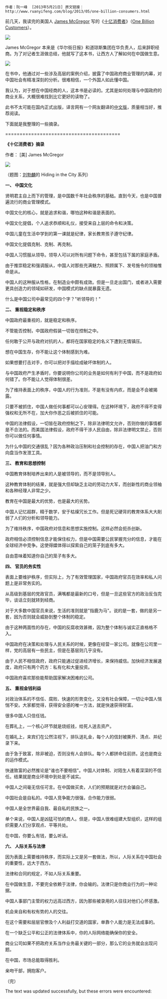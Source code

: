 ```shell
作者：阮一峰  [2013年5月21日] 原文链接：http://www.ruanyifeng.com/blog/2013/05/one-billion-consumers.html

```

前几天，我读完的美国人 [James McGregor](http://en.wikipedia.org/wiki/James_L._McGregor) 写的《[十亿消费者](http://book.douban.com/subject/2791877/)》（[One Billion Customers](http://www.onebillioncustomers.com/)）。

[![](/blogimg/asset/201305/bg2013052101.jpg)](/blogimg/asset/201305/bg2013052101.jpg)

James McGregor 本来是《华尔街日报》和道琼斯集团在华负责人，后来辞职经商。为了对记者生涯做总结，他就写了这本书，让西方人了解如何在中国做生意。

[![](/blogimg/asset/201305/bg2013052102.jpg)](/blogimg/asset/201305/bg2013052102.jpg)

在书中，他通过对一些涉及高层的案例介绍，披露了中国政府商业管理的内幕，对中国社会有精准深刻的分析。很难相信，一个外国人如此懂中国。

我认为，对于想在中国经商的人，这本书是必读的。尤其是如何处理与中国政府的商业关系，大概很难找到比它更好的读物了。

此书不太可能在国内正式出版，译言网有一个网友翻译的[中文版](http://group.yeeyan.org/translations/one-billion-consumers)，质量相当好，推荐阅读。

下面就是我整理的一些摘录。

\========================================

**《十亿消费者》摘录**

作者： \[美\] James McGregor

[![](/blogimg/asset/201305/bg2013052103.jpg)](/blogimg/asset/201305/bg2013052103.jpg)

（题图：[刘勃麟](http://article.yeeyan.org/view/168647/150280)的 Hiding in the City 系列）

**一、 中国文化**

贤明君主自上而下的管理，是中国数千年社会秩序的基础。直到今天，也是中国普遍流行的商业管理模式。

中国文化的核心，就是追求和谐，哪怕这种和谐是表面的。

中国文化提倡，个人追求恭顺和礼仪，接受来自上层的命令和决策。

中国儿童在生活中学到的第一课就是纪律，家长教育孩子遵守纪律。

中国文化提倡克制、克制、再克制。

中国人习惯服从领导。领导人可以对所有问题下命令，甚至包括下属的家庭矛盾。

由于推崇稳定和强调服从，中国人对那些充满魅力、照顾属下、发号施令的领袖惟命是从。

中国人的这种服从性格，在制造业中颇有成效。但是一旦走出国门，或者进入需要更具创造力的领域如研发，中国模式的缺点就暴露无遗。

什么是中国公司中最常见的四个字？"听领导的！"

**二、 重视稳定和秩序**

中国政府最重视的，就是稳定和秩序。

不管能否控制，中国政府假装一切皆在控制之中。

任何敢于公开与政府对抗的人，都将在国家稳定的名义下遭到无情镇压。

想在中国生存，你不能让这个体制感到为难。

如果想要打击对手，你可以把对手描绘成破坏体制的人。

与中国政府产生矛盾时，你要说明你公司的业务是如何有利于中国，而不是政府如何错了。你不能让人觉得体制很差。

为了维持表面上的秩序，中国人的行为准则，不是有没有内疚，而是会不会被揭露。

只要不被抓住，中国人做任何事都可以心安理得。在这种环境下，政府不得不变得强权和无所不在，加大你作恶之后被抓住的可能。

中国的法律假设，一切皆在政府控制之下，除非法律明文允许，否则你做的事情都是不合法的。而美国法律假设，政府不得干涉人民自由，除非法律明文禁止，否则你可以做任何事情。

为什么中国的交通很乱？因为各种政治压制和社会控制的存在，中国人把油门和方向盘当作发泄工具。

**三、 教育和思想控制**

中国教育体制培养出来的人是被领导的，而不是领导别人。

这种教育体制的结果，就是强大但却缺乏主动的劳动力大军，而创新性的商业领袖和各种经理人非常之少。

教育在中国是最大的优势，也是最大的劣势。

中国人记忆超群，精于数学，安于枯燥冗长工作。但是死记硬背的教育体系大大削弱了人们的分析和领导能力。

为了维持秩序，中国政府对信息和思想实施控制。这样必然会扼杀创新。

政府相信必须控制信息才能保住权力，但是中国需要公民掌握充分的信息，才能在全球经济中竞争。这使得媒体得以探索自己的笼子到底有多大。

自由意味着知道你自己的笼子有多大。

**四、 官员的务实性**

表面上要维护秩序，但实际上，为了有效管理国家，中国政府官员在效率和私人问题上是非常务实的。

从高级到基层的党政官员，满嘴都是最新的口号，但是一旦这些官方的政治反刍完毕，谈话立刻就转到经商。

对于大多数中国官员来说，生活的准则就是"指鹿为马"。说的是一套，做的是另一套，因为否则就会威胁到整个体制的稳定。

由于这种两面性的存在，中国的反腐收效甚微，因为整个体制与诚实正直格格不入。

中国政府在决策和处理与人民关系的时候，更像在经营一家公司。就像在公司里一样，党的高层有一些民主，但是在基层则几乎没有。

由于人民不相信政府，政府只能通过促进经济增长，来保持威信。加快经济发展速度，政府只有两个药方：私有化和大量投资。

中国政府喜欢那些能帮助国家解决困难的公司。

**五、 重视金钱利益**

对政治体系的不信任、腐败、快速的形势变化，又没有社会保障，一切让中国人惴惴不安。大家都觉得，获得安全感的唯一方法，就是快速获得财富。

很多中国人只信任钱。

在葬礼上，一个核心环节就是烧纸钱，给死人送去资产。

在婚礼上，来宾们在公然注视下，排队送礼金，每个人的信封被撕开、清点、并纪录下来。

由于急于致富，除非被迫，否则没有人会排队。每个人都拼命往前挤。这也是商业的运作模式。

快速致富的必然推论是"谁也不要相信"。中国人对体制、对陌生人有着深深的不信任。结果就是商业环境中到处是不诚实。

中国人之间毫无信任可言。在中国做买卖，人们的预期就是对方会骗自己。

中国社会是自私的。中国人竞争能力很强，合作能力很弱。

中国人是全世界最自我、最自私的民族之一。

单个来说，中国人是凶猛可怕的商人。但是，中国人很难组建大型组织，这样的组织需要人们分享观点、平等共处。

在中国，你要么有钱，要么听话。

**六、 人际关系与法律**

因为表面上需要维持秩序，而实际上又是另一套做法，所以，人际关系在中国社会的重要性，远大于西方。

法律和合同的规定，不如人际关系重要。

在中国做生意，不要完全依赖于法律，你会输的。法律只是你商业行为的一种论据。

中国人事部门主管的权力远高过西方，因为那些被录用的人往往对他们心怀感激。

机会来自和有权有势的人的交往。

在这个需要和层层官僚及个人利益打交道的国家，单靠个人能力是无法成事的。

在一个缺乏公平和公正的法律体系中，你的人际网络能确保你的安全。

商业公司如果不把政府关系当作业务最关键的一部分，那么它的业务就会出现问题。

在中国，市场总能取得胜利。

亲吻干部，拥抱客户。

（完）

The text was updated successfully, but these errors were encountered: